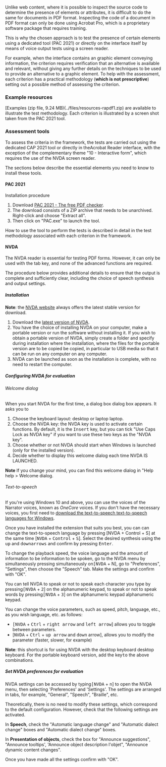 Unlike web content, where it is possible to inspect the source code to determine the presence of elements or attributes, it is difficult to do the same for documents in PDF format.
Inspecting the code of a document in PDF format can only be done using <span lang="en">Acrobat Pro</span>, which is a proprietary software package that requires training. 

This is why the chosen approach is to test the presence of certain elements using a dedicated tool (PAC 2021) or directly on the interface itself by means of voice output tests using a screen reader.

For example, when the interface contains an graphic element conveying information, the criterion requires verification that an alternative is available and relevant, without giving any further details on the techniques to be used to provide an alternative to a graphic element. To help with the assessment, each criterion has a practical methodology (**which is not prescriptive**) setting out a possible method of assessing the criterion.

### Example resources

[Examples (zip file, 9.24 MB)(../files/resources-rapdf1.zip) are available to illustrate the test methodology. Each criterion is illustrated by a screen shot taken from the PAC 2021 tool.


### Assessment tools

To assess the criteria in the framework, the tests are carried out using the dedicated CAP 2021 tool or directly in the<span lang="en">Acrobat Reader</span> interface, with the exception of the complementary theme "10 - Interactive form", which requires the use of the NVDA screen reader.

The sections below describe the essential elements you need to know to install these tools.

#### PAC 2021
Installation procedure

1. Download [PAC 2021 - The free PDF checker](https://pdfua.foundation/fr/pac-2021-le-verificateur-pdf-gratuit/).
2. The download consists of a ZIP archive that needs to be unarchived. Right-click and choose "Extract all".
3. Then click on "PAC.exe" to launch the tool.

How to use the tool to perform the tests is described in detail in the test methodology associated with each criterion in the framework.

#### NVDA

The NVDA reader is essential for testing PDF forms. However, it can only be used with the tab key, and none of the advanced functions are required.

The procedure below provides additional details to ensure that the output is complete and sufficiently clear, including the choice of speech synthesis and output settings.

##### Installation

**Note**: the [NVDA website](https://www.nvda-fr.org/)
always offers the latest stable version for download.

1.  Download the [latest version of NVDA](https://www.nvda-fr.org/cat.php?id=2).
1.  You have the choice of installing NVDA on your computer,
    make a portable version or run the software without
    installing it. If you wish to obtain a portable version of
    NVDA, simply create a folder and specify during installation where the
    installation, where the files for the portable version are to be copied
    be copied, in particular to USB media so that it can be run on any computer
    on any computer.
1.  NVDA can be launched as soon as the installation is complete, with no need to restart the computer.

##### Configuring NVDA for evaluation

###### Welcome dialog

When you start NVDA for the first time, a dialog box
dialog box appears. It asks you to

1.  Choose the keyboard layout: desktop or laptop
    laptop.
2.  Choose the NVDA key: the NVDA key is used to activate certain functions. By default, it is the <kbd>Insert</kbd> key, but you can tick "Use Caps Lock as NVDA key" if you want to use these two keys as the "NVDA key".
3.  Choose whether or not NVDA should start when Windows is launched
    (only for the installed version).
4.  Decide whether to display this welcome dialog each time
    NVDA IS LAUNCHED.

**Note** If you change your mind, you can find this welcome dialog in "Help
help &gt; Welcome dialog.

###### Text-to-speech

If you're using Windows 10 and above, you can use the voices of the
Narrator voices, known as *OneCore* voices. If you don't have
the necessary voices, you first need to [download the text-to-speech
text-to-speech languages for
Windows](https://support.office.com/fr-fr/article/T%C3%A9l%C3%A9charger-les-langues-de-synth%C3%A8se-vocale-pour-Windows-10-d5a6b612-b3ae-423f-afa5-4f6caf1ec5d3).

Once you have installed the extension that suits you best, you can
can change the text-to-speech language by pressing [NVDA + Control + S] at the same time
[<kbd>NVDA</kbd> + <kbd>Control</kbd> + <kbd>S</kbd>]. Select the desired synthesis using the
<kbd>up</kbd> and <kbd>down</kbd><kbd>arrows</kbd> and confirm by pressing <kbd>Enter</kbd>.

To change the playback speed, the voice language and the amount of information to be
information to be spoken, go to the NVDA menu by simultaneously pressing
simultaneously on<kbd>[NVDA</kbd> + </kbd>N</kbd>], go to "Preferences",
"Settings", then choose the "Speech" tab. Make the
settings and confirm with "OK".

You can tell NVDA to speak or not to speak each character you type
by pressing<kbd>[NVDA</kbd> + <kbd>2</kbd>] on the alphanumeric keypad, to speak or not to speak
words by pressing<kbd>[NVDA</kbd> + <kbd>3</kbd>] on the alphanumeric keypad
alphanumeric keypad.

You can change the voice parameters, such as speed, pitch, language, etc., as you wish
language, etc. as follows:

-  <kbd>[NVDA</kbd> + <kbd>Ctrl</kbd> + <kbd>right arrow</kbd> and <kbd>left arrow</kbd>] allows you to
    toggle between parameters.
-   [<kbd>NVDA</kbd> + <kbd>Ctrl</kbd> + <kbd>up arrow</kbd> and <kbd>down</kbd> arrow], allows you to modify the
    parameter (faster, slower, for example)

**Note**: this shortcut is for using NVDA with the desktop keyboard
desktop keyboard. For the portable keyboard version, add the
key<kbd>to</kbd> the above combinations.

##### Set NVDA preferences for evaluation

NVDA settings can be accessed by typing<kbd>[NVDA</kbd> + <kbd>n</kbd>] to open the NVDA
menu, then selecting 'Preferences' and 'Settings'. The
settings are arranged in tabs, for example,
"General", "Speech", "Braille", etc.

Theoretically, there is no need to modify these settings, which
correspond to the default configuration. However, check that the following
settings are activated.

In **Speech**, check the "Automatic language change" and "Automatic dialect change" boxes
and "Automatic dialect change" boxes.

In **Presentation of objects**, check the box for "Announce suggestions",
"Announce tooltips', 'Announce object description
l\'objet", "Announce dynamic content changes".

Once you have made all the settings
confirm with "OK".


